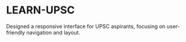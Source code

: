 # LEARN-UPSC
Designed a responsive interface for UPSC aspirants, focusing on user-friendly navigation and layout.
